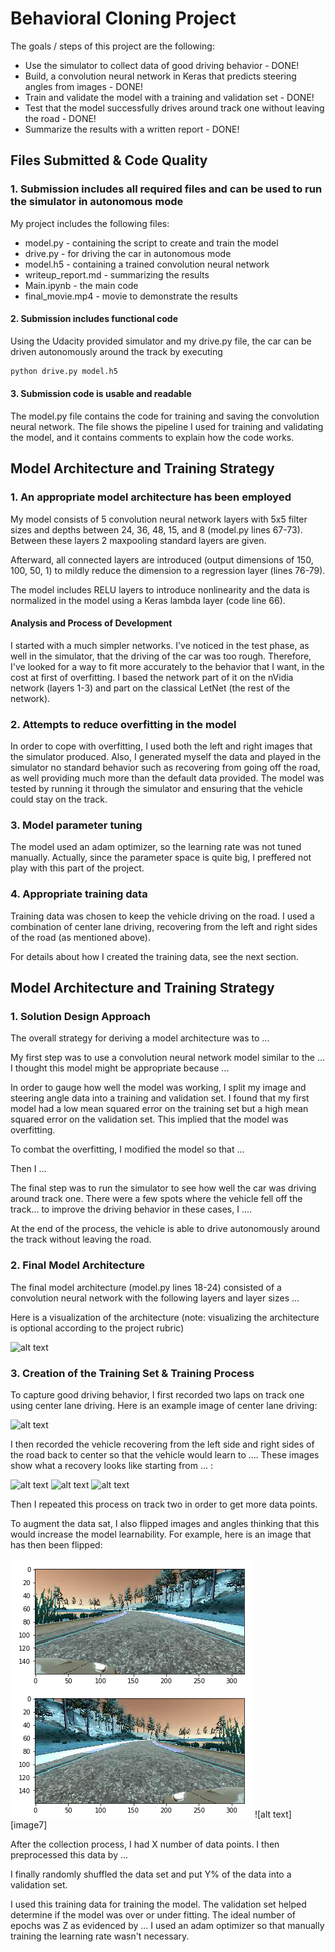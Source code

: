 # Behavioral Cloning Project

The goals / steps of this project are the following:
* Use the simulator to collect data of good driving behavior - DONE!
* Build, a convolution neural network in Keras that predicts steering angles from images - DONE!
* Train and validate the model with a training and validation set - DONE!
* Test that the model successfully drives around track one without leaving the road - DONE!
* Summarize the results with a written report - DONE!

[//]: # (Image References)

[image1]: ./examples/placeholder.png "Model Visualization"
[image2]: ./examples/placeholder.png "Grayscaling"
[image3]: ./examples/placeholder_small.png "Recovery Image"
[image4]: ./examples/placeholder_small.png "Recovery Image"
[image5]: ./examples/placeholder_small.png "Recovery Image"
[image6]: ./examples/flip.png "flipped image"

## Files Submitted & Code Quality

### 1. Submission includes all required files and can be used to run the simulator in autonomous mode

My project includes the following files:
* model.py - containing the script to create and train the model
* drive.py - for driving the car in autonomous mode
* model.h5 - containing a trained convolution neural network 
* writeup_report.md - summarizing the results
* Main.ipynb - the main code
* final_movie.mp4 - movie to demonstrate the results

#### 2. Submission includes functional code
Using the Udacity provided simulator and my drive.py file, the car can be driven autonomously around the track by executing 
```sh
python drive.py model.h5
```

#### 3. Submission code is usable and readable

The model.py file contains the code for training and saving the convolution neural network. The file shows the pipeline I used for training and validating the model, and it contains comments to explain how the code works.

## Model Architecture and Training Strategy

### 1. An appropriate model architecture has been employed

My model consists of 5 convolution neural network layers with 5x5 filter sizes and depths between 24, 36, 48, 15, and 8 (model.py lines 67-73). Between these layers 2 maxpooling standard layers are given.  

Afterward, all connected layers are introduced (output dimensions of 150, 100, 50, 1) to mildly reduce the dimension to a regression layer (lines 76-79). 

The model includes RELU layers to introduce nonlinearity and the data is normalized in the model using a Keras lambda layer (code line 66). 

#### Analysis and Process of Development
I started with a much simpler networks. I've noticed in the test phase, as well in the simulator, that the driving of the car was too rough. Therefore, I've looked for a way to fit more accurately to the behavior that I want, in the cost at first of overfitting. I based the network part of it on the nVidia network (layers 1-3) and part on the classical LetNet (the rest of the network).  

### 2. Attempts to reduce overfitting in the model

In order to cope with overfitting, I used both the left and right images that the simulator produced. Also, I generated myself the data and played in the simulator no standard behavior such as recovering from going off the road, as well providing much more than the default data provided. The model was tested by running it through the simulator and ensuring that the vehicle could stay on the track.

### 3. Model parameter tuning

The model used an adam optimizer, so the learning rate was not tuned manually. Actually, since the parameter space is quite big, I preffered not play with this part of the project. 

### 4. Appropriate training data

Training data was chosen to keep the vehicle driving on the road. I used a combination of center lane driving, recovering from the left and right sides of the road (as mentioned above).

For details about how I created the training data, see the next section. 

## Model Architecture and Training Strategy

### 1. Solution Design Approach

The overall strategy for deriving a model architecture was to ...

My first step was to use a convolution neural network model similar to the ... I thought this model might be appropriate because ...

In order to gauge how well the model was working, I split my image and steering angle data into a training and validation set. I found that my first model had a low mean squared error on the training set but a high mean squared error on the validation set. This implied that the model was overfitting. 

To combat the overfitting, I modified the model so that ...

Then I ... 

The final step was to run the simulator to see how well the car was driving around track one. There were a few spots where the vehicle fell off the track... to improve the driving behavior in these cases, I ....

At the end of the process, the vehicle is able to drive autonomously around the track without leaving the road.

### 2. Final Model Architecture

The final model architecture (model.py lines 18-24) consisted of a convolution neural network with the following layers and layer sizes ...

Here is a visualization of the architecture (note: visualizing the architecture is optional according to the project rubric)

![alt text][image1]

### 3. Creation of the Training Set & Training Process

To capture good driving behavior, I first recorded two laps on track one using center lane driving. Here is an example image of center lane driving:

![alt text][image2]

I then recorded the vehicle recovering from the left side and right sides of the road back to center so that the vehicle would learn to .... These images show what a recovery looks like starting from ... :

![alt text][image3]
![alt text][image4]
![alt text][image5]

Then I repeated this process on track two in order to get more data points.

To augment the data sat, I also flipped images and angles thinking that this would increase the model learnability. For example, here is an image that has then been flipped:

![alt text][image6]
![alt text][image7]


After the collection process, I had X number of data points. I then preprocessed this data by ...


I finally randomly shuffled the data set and put Y% of the data into a validation set. 

I used this training data for training the model. The validation set helped determine if the model was over or under fitting. The ideal number of epochs was Z as evidenced by ... I used an adam optimizer so that manually training the learning rate wasn't necessary.
